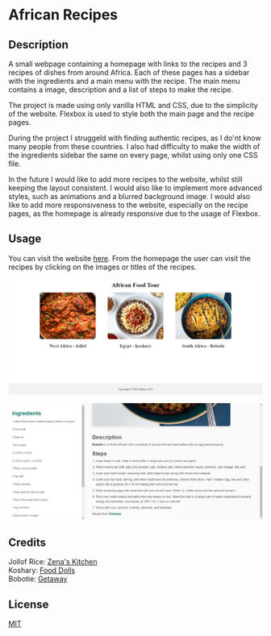 # African Recipes

## Description

A small webpage containing a homepage with links to the recipes and 3 recipes of dishes from around Africa. Each of these pages has a sidebar with the ingredients and a main menu with the recipe. The main menu contains a image, description and a list of steps to make the recipe.

The project is made using only vanilla HTML and CSS, due to the simplicity of the website. Flexbox is used to style both the main page and the recipe pages.

During the project I struggeld with finding authentic recipes, as I do'nt know many people from these countries. I also had difficulty to make the width of the ingredients sidebar the same on every page, whilst using only one CSS file.

In the future I would like to add more recipes to the website, whilst still keeping the layout consistent. I would also like to implement more advanced styles, such as animations and a blurred background image. I would also like to add more responsiveness to the website, especially on the recipe pages, as the homepage is already responsive due to the usage of Flexbox.

## Usage

You can visit the website [here](https://wardnijhuis.github.io/recipes/). From the homepage the user can visit the recipes by clicking on the images or titles of the recipes.

![Home page of the website](./screenshots/homepage.png)

![Example of a recipe page](./screenshots/recipe.png)

## Credits

Jollof Rice: [Zena's Kitchen](https://zenaskitchen.com/my-mums-jollof-rice/)\
Koshary: [Food Dolls](https://www.fooddolls.com/koshary-recipe/)\
Bobotie: [Getaway](https://www.getaway.co.za/food/recipes-food/traditional-south-african-bobotie-recipe/)

## License

[MIT](https://github.com/wardnijhuis/recipes/blob/main/LICENSE.md)

